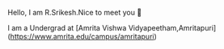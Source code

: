 Hello, I am R.Srikesh.Nice to meet you 👋

I am a Undergrad at [Amrita Vishwa Vidyapeetham,Amritapuri] (https://www.amrita.edu/campus/amritapuri)
